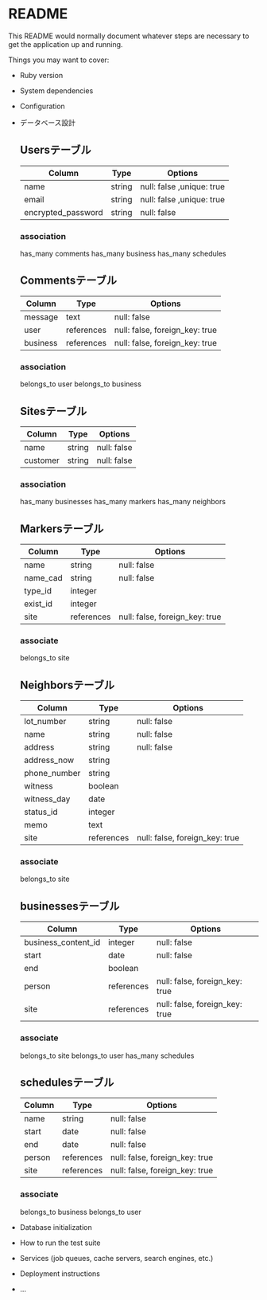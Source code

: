 # README

This README would normally document whatever steps are necessary to get the
application up and running.

Things you may want to cover:

* Ruby version

* System dependencies

* Configuration

* データベース設計

  ## Usersテーブル

  | Column             | Type   | Options                   |
  | ------------------ | ------ | ------------------------- |
  | name               | string | null: false ,unique: true |
  | email              | string | null: false ,unique: true |
  | encrypted_password | string | null: false               |

  ### association
    has_many comments
    has_many business
    has_many schedules

  ## Commentsテーブル
  | Column   | Type       | Options                        |
  | -------- | ---------- | ------------------------------ |
  | message  | text       | null: false                    |
  | user     | references | null: false, foreign_key: true |
  | business | references | null: false, foreign_key: true |

  ### association
    belongs_to user
    belongs_to business

  ## Sitesテーブル
  | Column   | Type   | Options     |
  | -------- | ------ | ----------- |
  | name     | string | null: false |
  | customer | string | null: false |

  ### association
    has_many businesses
    has_many markers
    has_many neighbors

  ## Markersテーブル

  | Column   | Type       | Options                        |
  | -------- | ---------- | ------------------------------ |
  | name     | string     | null: false                    |
  | name_cad | string     | null: false                    |
  | type_id  | integer    |                                |
  | exist_id | integer    |                                |
  | site     | references | null: false, foreign_key: true |

  ### associate
    belongs_to site

  ## Neighborsテーブル

  | Column       | Type       | Options                        |
  | ------------ | ---------- | ------------------------------ |
  | lot_number   | string     | null: false                    |
  | name         | string     | null: false                    |
  | address      | string     | null: false                    |
  | address_now  | string     |                                |
  | phone_number | string     |                                |
  | witness      | boolean    |                                |
  | witness_day  | date       |                                |
  | status_id    | integer    |                                |
  | memo         | text       |                                |
  | site         | references | null: false, foreign_key: true |

  ### associate
    belongs_to site

  ## businessesテーブル

  | Column              | Type       | Options                        |
  | ------------------- | ---------- | ------------------------------ |
  | business_content_id | integer    | null: false                    |
  | start               | date       | null: false                    |
  | end                 | boolean    |                                |
  | person              | references | null: false, foreign_key: true |
  | site                | references | null: false, foreign_key: true |


  ### associate
    belongs_to site
    belongs_to user
    has_many schedules

  ## schedulesテーブル

  | Column | Type       | Options                        |
  | ------ | ---------- | ------------------------------ |
  | name   | string     | null: false                    |
  | start  | date       | null: false                    |
  | end    | date       | null: false                    |
  | person | references | null: false, foreign_key: true |
  | site   | references | null: false, foreign_key: true |


  ### associate
    belongs_to business
    belongs_to user

* Database initialization

* How to run the test suite

* Services (job queues, cache servers, search engines, etc.)

* Deployment instructions

* ...
